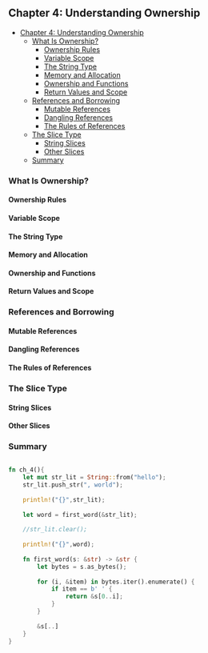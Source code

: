 ## Chapter 4: Understanding Ownership 

- [Chapter 4: Understanding Ownership](#chapter-4-understanding-ownership)
  - [What Is Ownership?](#what-is-ownership)
    - [Ownership Rules](#ownership-rules)
    - [Variable Scope](#variable-scope)
    - [The String Type](#the-string-type)
    - [Memory and Allocation](#memory-and-allocation)
    - [Ownership and Functions](#ownership-and-functions)
    - [Return Values and Scope](#return-values-and-scope)
  - [References and Borrowing](#references-and-borrowing)
    - [Mutable References](#mutable-references)
    - [Dangling References](#dangling-references)
    - [The Rules of References](#the-rules-of-references)
  - [The Slice Type](#the-slice-type)
    - [String Slices](#string-slices)
    - [Other Slices](#other-slices)
  - [Summary](#summary)


### What Is Ownership? 
#### Ownership Rules 
#### Variable Scope 
#### The String Type 
#### Memory and Allocation 
#### Ownership and Functions 
#### Return Values and Scope 

### References and Borrowing 
#### Mutable References 
#### Dangling References 
#### The Rules of References 

### The Slice Type 
#### String Slices 
#### Other Slices 

### Summary 


```rust 

fn ch_4(){
	let mut str_lit = String::from("hello");
	str_lit.push_str(", world");
	
	println!("{}",str_lit);	
	
	let word = first_word(&str_lit);
	
	//str_lit.clear();
	
	println!("{}",word);
	
	fn first_word(s: &str) -> &str {
		let bytes = s.as_bytes();
		
		for (i, &item) in bytes.iter().enumerate() {
			if item == b' ' {
				return &s[0..i];
			}
		}
		
		&s[..]
	}
}

```

